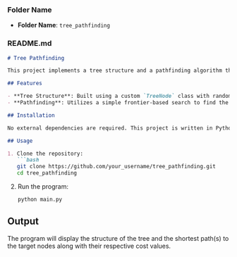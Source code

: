 
### Folder Name
- **Folder Name**: `tree_pathfinding`

### README.md
```markdown
# Tree Pathfinding

This project implements a tree structure and a pathfinding algorithm that finds the shortest path from the root to specified target nodes based on heuristic values.

## Features

- **Tree Structure**: Built using a custom `TreeNode` class with random heuristic (`h(n)`) and cost (`g(n)`) values.
- **Pathfinding**: Utilizes a simple frontier-based search to find the shortest path to designated target nodes.

## Installation

No external dependencies are required. This project is written in Python and can be run in any standard Python environment.

## Usage

1. Clone the repository:
   ```bash
   git clone https://github.com/your_username/tree_pathfinding.git
   cd tree_pathfinding
   ```

2. Run the program:
   ```bash
   python main.py
   ```

## Output

The program will display the structure of the tree and the shortest path(s) to the target nodes along with their respective cost values.
